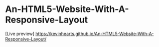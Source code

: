 # An-HTML5-Website-With-A-Responsive-Layout
[Live preview] https://kevinhearts.github.io/An-HTML5-Website-With-A-Responsive-Layout/
